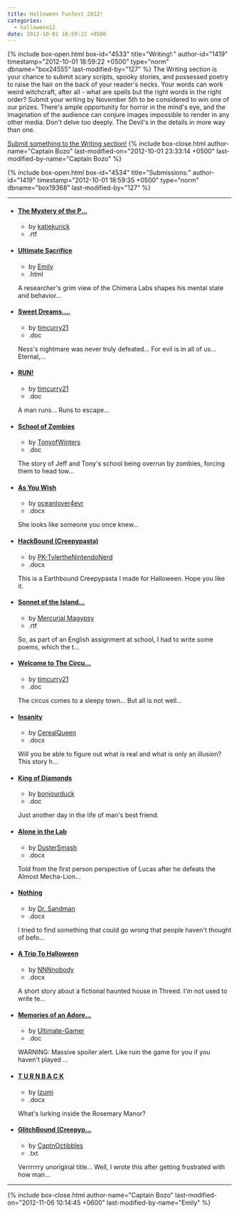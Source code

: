 ```yaml
---
title: Halloween Funfest 2012!
categories:
  - halloween12
date: 2012-10-01 18:59:22 +0500
---
```

{% include box-open.html box-id="4533" title="Writing!:" author-id="1419" timestamp="2012-10-01 18:59:22 +0500" type="norm" dbname="box24555" last-modified-by="127" %}
The Writing section is your chance to submit scary scripts, spooky stories, and possessed poetry to raise the hair on the back of your reader's necks. Your words can work weird witchcraft, after all - what are spells but the right words in the right order? Submit your writing by November 5th to be considered to win one of our prizes. There's ample opportunity for horror in the mind's eye, and the imagination of the audience can conjure images impossible to render in any other media. Don't delve too deeply. The Devil's in the details in more way than one.<p/>

<a href="http://starmen.net/submit/?ForceSection=Halloween%20Funfest%202012">Submit something to the Writing section!</a>
{% include box-close.html author-name="Captain Bozo" last-modified-on="2012-10-01 23:33:14 +0500" last-modified-by-name="Captain Bozo" %}

{% include box-open.html box-id="4534" title="Submissions:" author-id="1419" timestamp="2012-10-01 18:59:35 +0500" type="norm" dbname="box19368" last-modified-by="127" %}
<div class="hr"><hr /></div>
<ul class="submissions">
	<li class="">
		<h4><a href="http://files.fobby.net/0000/88dc/EB0 story.rtf" title="This is a short story/fanfic I wrote about the Podunk Zoo. Please let me know what you think!">The Mystery of the P...</a></h4>
		<ul class="meta">
			<li class="creator">by <a href="http://forum.starmen.net/members/11390">katiekurick</a></li>
			<li class="doctype">.rtf</li>
		</ul>
	</li>
<li class="">
		<h4><a href="http://files.fobby.net/0000/88ec/Ultimate Sacrifice.html" title="A researcher's grim view of the Chimera Labs shapes his mental state and behavior.">Ultimate Sacrifice</a></h4>
		<ul class="meta">
			<li class="creator">by <a href="http://forum.starmen.net/members/7090">Emily</a></li>
			<li class="doctype">.html</li>
		</ul>
		<p class="description">A researcher's grim view of the Chimera Labs shapes his mental state and behavior...</p>
	</li>
<li class="">
		<h4><a href="http://files.fobby.net/0000/88ff/Sweet Dreams….doc" title="Ness's nightmare was never truly defeated... For evil is in all of us... Eternal, undying, it cannot be destroyed.....">Sweet Dreams....</a></h4>
		<ul class="meta">
			<li class="creator">by <a href="http://forum.starmen.net/members/28724">timcurry21</a></li>
			<li class="doctype">.doc</li>
		</ul>
		<p class="description">Ness's nightmare was never truly defeated... For evil is in all of us... Eternal,...</p>
	</li>
	<li class="">
		<h4><a href="http://files.fobby.net/0000/88f3/Run….doc" title="A man runs... Runs to escape...">RUN!</a></h4>
		<ul class="meta">
			<li class="creator">by <a href="http://forum.starmen.net/members/28724">timcurry21</a></li>
			<li class="doctype">.doc</li>
		</ul>
		<p class="description">A man runs... Runs to escape...</p>
	</li>
<li class="">
		<h4><a href="http://files.fobby.net/0000/8917/School of Zombies.doc" title="The story of Jeff and Tony's school being overrun by zombies, forcing them to head toward the lab of Jeff's father, Dr. Andonuts, in hope of a safe haven. It seems like the most likely place that zombies won't be able to get to them... ">School of Zombies</a></h4>
		<ul class="meta">
			<li class="creator">by <a href="#">TonyofWinters</a></li>
			<li class="doctype">.doc</li>
		</ul>
		<p class="description">The story of Jeff and Tony's school being overrun by zombies, forcing them to head tow...</p>
	</li>
	<li class="">
		<h4><a href="http://files.fobby.net/0000/8916/fanfest.docx" title="She looks like someone you once knew...">As You Wish</a></h4>
		<ul class="meta">
			<li class="creator">by <a href="http://forum.starmen.net/members/27905">oceanlover4evr</a></li>
			<li class="doctype">.docx</li>
		</ul>
		<p class="description">She looks like someone you once knew...</p>
	</li>
	<li class="">
		<h4><a href="http://files.fobby.net/0000/8908/HACKBOUND.docx" title="This is a Earthbound Creepypasta I made for Halloween. Hope you like it.">HackBound (Creepypasta)</a></h4>
		<ul class="meta">
			<li class="creator">by <a href="http://forum.starmen.net/members/27226">PK-TylertheNintendoNerd</a></li>
			<li class="doctype">.docx</li>
		</ul>
		<p class="description">This is a Earthbound Creepypasta I made for Halloween. Hope you like it.</p>
	</li>
	<li class="">
		<h4><a href="http://files.fobby.net/0000/8904/sonnetoftheislandsdeadcastle.rtf" title="So, as part of an English assignment at school, I had to write some poems, which the teacher said could be about anything as long as it's school appropriate. So I decided to write a poem about Osohe Castle, and I attempted a Shakespearean sonnet with this one. It's a bit subtle that it's about Osohe Castle, but that's mainly because I did this as part of a school assignment and I don't think many people at school would appreciate a totally blatant Mother 3 poem. ">Sonnet of the Island...</a></h4>
		<ul class="meta">
			<li class="creator">by <a href="http://forum.starmen.net/members/27809">Mercurial Magypsy</a></li>
			<li class="doctype">.rtf</li>
		</ul>
		<p class="description">So, as part of an English assignment at school, I had to write some poems, which the t...</p>
	</li>
<li class="">
		<h4><a href="http://files.fobby.net/0000/891d/Welcome to the Circus….doc" title="The circus comes to a sleepy town... But all is not well...">Welcome to The Circu...</a></h4>
		<ul class="meta">
			<li class="creator">by <a href="http://forum.starmen.net/members/28724">timcurry21</a></li>
			<li class="doctype">.doc</li>
		</ul>
		<p class="description">The circus comes to a sleepy town... But all is not well...</p>
	</li>
<li class="">
		<h4><a href="http://files.fobby.net/0000/8937/Insanity.docx" title="Will you be able to figure out what is real and what is only an illusion? This story has deeper meanings to things and symbolism you may not pick up on unless you look. Also, I used poor witty comparisons and jokes. All in all, I hope you enjoy.">Insanity</a></h4>
		<ul class="meta">
			<li class="creator">by <a href="http://forum.starmen.net/members/28590">CerealQueen</a></li>
			<li class="doctype">.docx</li>
		</ul>
		<p class="description">Will you be able to figure out what is real and what is only an illusion? This story h...</p>
	</li>
	<li class="">
		<h4><a href="http://files.fobby.net/0000/8936/King of Diamonds.doc" title="Just another day in the life of man's best friend.">King of Diamonds</a></h4>
		<ul class="meta">
			<li class="creator">by <a href="http://forum.starmen.net/members/10098">bonjourduck</a></li>
			<li class="doctype">.doc</li>
		</ul>
		<p class="description">Just another day in the life of man's best friend.</p>
	</li>
	<li class="">
		<h4><a href="http://files.fobby.net/0000/8935/Funfest.docx" title="Told from the first person perspective of Lucas after he defeats the Almost Mecha-Lion in the Chimera Lab. Enjoy.">Alone in the Lab</a></h4>
		<ul class="meta">
			<li class="creator">by <a href="http://forum.starmen.net/members/21911">DusterSmash</a></li>
			<li class="doctype">.docx</li>
		</ul>
		<p class="description">Told from the first person perspective of Lucas after he defeats the Almost Mecha-Lion...</p>
	</li>
<li class="">
		<h4><a href="http://files.fobby.net/0000/895f/Nothing.docx" title="I tried to find something that could go wrong that people haven't thought of before. Most people are going with Threed and zombies, or the chimera lab. I wanted to look at the series like Satsy did with Game Over, and find things that could go wrong.">Nothing</a></h4>
		<ul class="meta">
			<li class="creator">by <a href="http://forum.starmen.net/members/28400">Dr. Sandman</a></li>
			<li class="doctype">.docx</li>
		</ul>
		<p class="description">I tried to find something that could go wrong that people haven't thought of befo...</p>
	</li>
	<li class="">
		<h4><a href="http://files.fobby.net/0000/8957/A  Halloween Trip.docx" title="A short story about a fictional haunted house in Threed. I'm not used to write texts in english and had to look up many words, so have fun hunting mistakes (and enjoy the story)">A Trip To Halloween</a></h4>
		<ul class="meta">
			<li class="creator">by <a href="http://forum.starmen.net/members/29057">NNNnobody</a></li>
			<li class="doctype">.docx</li>
		</ul>
		<p class="description">A short story about a fictional haunted house in Threed. I'm not used to write te...</p>
	</li>
	<li class="">
		<h4><a href="http://files.fobby.net/0000/8951/Memories Of an Adorable Little Monster Word.doc" title="WARNING: Massive spoiler alert. Like ruin the game for you if you haven't played it yet spoilers.A story I wrote about the slow and maddening transformation of our favorite masked character. Writen entirely through diary entries. ">Memories of an Adore...</a></h4>
		<ul class="meta">
			<li class="creator">by <a href="http://forum.starmen.net/members/636">Ultimate-Gamer</a></li>
			<li class="doctype">.doc</li>
		</ul>
		<p class="description">WARNING: Massive spoiler alert. Like ruin the game for you if you haven't played ...</p>
	</li>
	<li class="">
		<h4><a href="http://files.fobby.net/0000/894f/T U R N B A C K.docx" title="What's lurking inside the Rosemary Manor?">T U R N B A C K</a></h4>
		<ul class="meta">
			<li class="creator">by <a href="http://forum.starmen.net/members/11037">Izumi</a></li>
			<li class="doctype">.docx</li>
		</ul>
		<p class="description">What's lurking inside the Rosemary Manor?</p>
	</li>
	<li class="">
		<h4><a href="http://files.fobby.net/0000/894d/glitchbound.txt" title="Verrrrrry unoriginal title... Well, I wrote this after getting frustrated with how many cliches all of the EarthBound creepypastas had. It's not that great, I'm not really a good writer.">GlitchBound (Creepyp...</a></h4>
		<ul class="meta">
			<li class="creator">by <a href="http://forum.starmen.net/members/28421">CaptnOctibbles</a></li>
			<li class="doctype">.txt</li>
		</ul>
		<p class="description">Verrrrrry unoriginal title... Well, I wrote this after getting frustrated with how man...</p>
	</li>
</ul>
<div class="hr"><hr /></div>		
{% include box-close.html author-name="Captain Bozo" last-modified-on="2012-11-06 10:14:45 +0600" last-modified-by-name="Emily" %}
